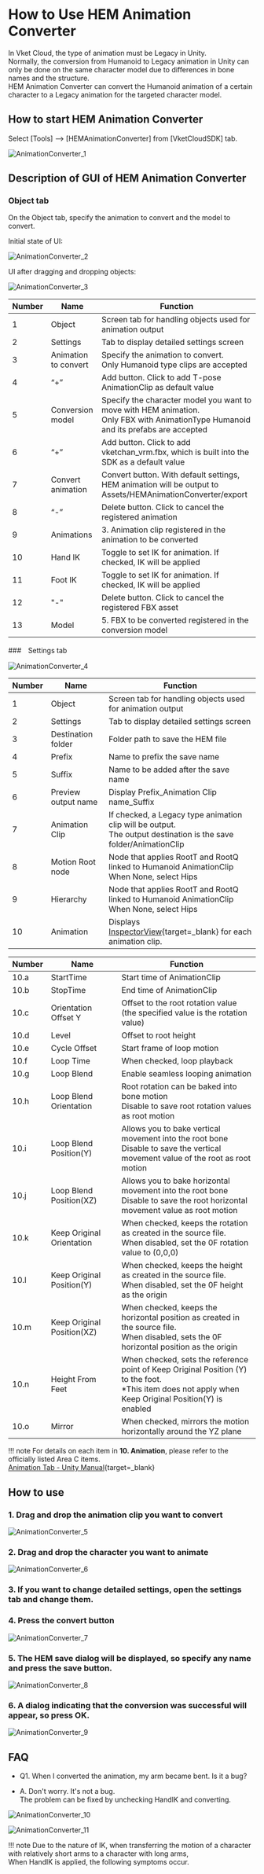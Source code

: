 # How to Use HEM Animation Converter

In Vket Cloud, the type of animation must be Legacy in Unity.<br>
Normally, the conversion from Humanoid to Legacy animation in Unity can only be done on the same character model due to differences in bone names and the structure. <br>
HEM Animation Converter can convert the Humanoid animation of a certain character to a Legacy animation for the targeted character model.

## How to start HEM Animation Converter

Select [Tools] --> [HEMAnimationConverter] from [VketCloudSDK] tab.

![AnimationConverter_1](img/AnimationConverter_1.jpg)

## Description of GUI of HEM Animation Converter

### Object tab

On the Object tab, specify the animation to convert and the model to convert.

Initial state of UI:

![AnimationConverter_2](img/AnimationConverter_2.jpg)

UI after dragging and dropping objects:

![AnimationConverter_3](img/AnimationConverter_3.jpg)

| Number | Name | Function |
|-----|-----|-----|
|1| Object | Screen tab for handling objects used for animation output |
|2| Settings | Tab to display detailed settings screen |
|3| Animation to convert | Specify the animation to convert. <br> Only Humanoid type clips are accepted |
|4|“+” | Add button. Click to add T-pose AnimationClip as default value |
|5| Conversion model | Specify the character model you want to move with HEM animation. <br>Only FBX with AnimationType Humanoid and its prefabs are accepted |
|6|“+” | Add button. Click to add vketchan_vrm.fbx, which is built into the SDK as a default value |
|7| Convert animation |Convert button. With default settings, HEM animation will be output to Assets/HEMAnimationConverter/export |
|8| “-” | Delete button. Click to cancel the registered animation |
|9| Animations | 3. Animation clip registered in the animation to be converted |
|10| Hand IK | Toggle to set IK for animation. If checked, IK will be applied |
|11| Foot IK | Toggle to set IK for animation. If checked, IK will be applied |
|12| "-" | Delete button. Click to cancel the registered FBX asset |
|13| Model | 5. FBX to be converted registered in the conversion model |

###　Settings tab

![AnimationConverter_4](img/AnimationConverter_4.jpg)

| Number | Name | Function |
|----|----|----|
|1| Object | Screen tab for handling objects used for animation output |
|2| Settings | Tab to display detailed settings screen |
|3| Destination folder | Folder path to save the HEM file |
|4| Prefix | Name to prefix the save name |
|5| Suffix | Name to be added after the save name |
|6| Preview output name | Display Prefix_Animation Clip name_Suffix |
|7| Animation Clip | If checked, a Legacy type animation clip will be output.<br>The output destination is the save folder/AnimationClip |
|8| Motion Root node | Node that applies RootT and RootQ linked to Humanoid AnimationClip<br> When None, select Hips |
|9| Hierarchy | Node that applies RootT and RootQ linked to Humanoid AnimationClip<br> When None, select Hips |
|10| Animation | Displays [InspectorView](https://docs.unity3d.com/ja/2019.4/Manual/class-AnimationClip.html){target=_blank} for each animation clip. |

| Number | Name | Function |
|----|----|----|
|10.a| StartTime | Start time of AnimationClip |
|10.b| StopTime | End time of AnimationClip |
|10.c| Orientation Offset Y | Offset to the root rotation value (the specified value is the rotation value) |
|10.d| Level | Offset to root height |
|10.e| Cycle Offset | Start frame of loop motion |
|10.f| Loop Time | When checked, loop playback |
|10.g| Loop Blend | Enable seamless looping animation |
|10.h| Loop Blend Orientation | Root rotation can be baked into bone motion<br>Disable to save root rotation values as root motion |
|10.i| Loop Blend Position(Y) | Allows you to bake vertical movement into the root bone<br>Disable to save the vertical movement value of the root as root motion |
|10.j| Loop Blend Position(XZ) | Allows you to bake horizontal movement into the root bone<br>Disable to save the root horizontal movement value as root motion |
|10.k| Keep Original Orientation | When checked, keeps the rotation as created in the source file. <br>When disabled, set the 0F rotation value to (0,0,0) |
|10.l| Keep Original Position(Y) | When checked, keeps the height as created in the source file. <br>When disabled, set the 0F height as the origin |
|10.m| Keep Original Position(XZ) | When checked, keeps the horizontal position as created in the source file. <br>When disabled, sets the 0F horizontal position as the origin |
|10.n| Height From Feet | When checked, sets the reference point of Keep Original Position (Y) to the foot. <br>*This item does not apply when Keep Original Position(Y) is enabled |
|10.o| Mirror | When checked, mirrors the motion horizontally around the YZ plane |

!!! note
         For details on each item in **10. Animation**, please refer to the officially listed Area C items. <br>
         [Animation Tab - Unity Manual](https://docs.unity3d.com/ja/2019.4/Manual/class-AnimationClip.html){target=_blank}

## How to use

### 1. Drag and drop the animation clip you want to convert

![AnimationConverter_5](img/AnimationConverter_5.jpg)

### 2. Drag and drop the character you want to animate

![AnimationConverter_6](img/AnimationConverter_6.jpg)

### 3. If you want to change detailed settings, open the settings tab and change them.

### 4. Press the convert button

![AnimationConverter_7](img/AnimationConverter_7.jpg)

### 5. The HEM save dialog will be displayed, so specify any name and press the save button.

![AnimationConverter_8](img/AnimationConverter_8.jpg)

### 6. A dialog indicating that the conversion was successful will appear, so press OK.

![AnimationConverter_9](img/AnimationConverter_9.jpg)

## FAQ

- Q1. When I converted the animation, my arm became bent. Is it a bug?

- A. Don't worry. It's not a bug. <br>The problem can be fixed by unchecking HandIK and converting.

![AnimationConverter_10](img/AnimationConverter_10.jpg)

![AnimationConverter_11](img/AnimationConverter_11.jpg)

!!! note
         Due to the nature of IK, when transferring the motion of a character with relatively short arms to a character with long arms, <br>
         When HandIK is applied, the following symptoms occur.